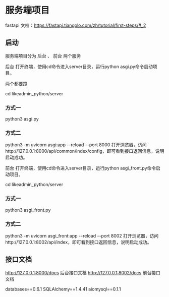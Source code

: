 # 服务端项目
fastapi 文档：https://fastapi.tiangolo.com/zh/tutorial/first-steps/#_2

## 启动
服务端项目分为 后台 、 前台 两个服务

后台
打开终端，使用cd命令进入server目录，运行python asgi.py命令启动项目。

两个都要跑

cd likeadmin_python/server
### 方式一
python3 asgi.py
### 方式二
python3 -m uvicorn asgi:app --reload --port 8000
打开浏览器，访问http://127.0.0.1:8000/api/common/index/config，即可看到接口返回信息，说明启动成功。

前台
打开终端，使用cd命令进入server目录，运行python asgi_front.py命令启动项目。

cd likeadmin_python/server
### 方式一
python3 asgi_front.py
### 方式二
python3 -m uvicorn asgi_front:app --reload --port 8002
打开浏览器，访问http://127.0.0.1:8002/api/index，即可看到接口返回信息，说明启动成功。


## 接口文档
http://127.0.0.1:8000/docs 后台接口文档
http://127.0.0.1:8002/docs 前台接口文档


databases==0.6.1
SQLAlchemy==1.4.41
aiomysql==0.1.1